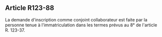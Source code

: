 Article R123-88
----
La demande d'inscription comme conjoint collaborateur est faite par la personne
tenue à l'immatriculation dans les termes prévus au 8° de l'article R. 123-37.
